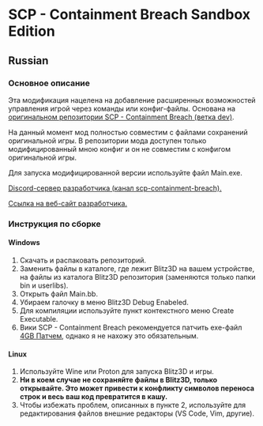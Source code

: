 # SCP - Containment Breach Sandbox Edition

## Russian

### Основное описание

Эта модификация нацелена на добавление расширенных возможностей управления игрой через команды или конфиг-файлы. Основана на [оригинальном репозитории SCP - Containment Breach (ветка dev)](https://github.com/Regalis11/scpcb/tree/dev).

На данный момент мод полностью совместим с файлами сохранений оригинальной игры. В репозитории мода доступен только модифицированный мною конфиг и он не совместим с конфигом оригинальной игры.

Для запуска модифицированной версии используйте файл Main.exe.

[Discord-сервер разработчика (канал scp-containment-breach).](https://discord.gg/ApKpvDuN3S)

[Ссылка на веб-сайт разработчика.](https://evolationstudios.ru/)

### Инструкция по сборке

#### Windows

1. Скачать и распаковать репозиторий.
2. Заменить файлы в каталоге, где лежит Blitz3D на вашем устройстве, на файлы из каталога Blitz3D репозитория (заменяются только папки bin и userlibs).
3. Открыть файл Main.bb.
4. Убираем галочку в меню Blitz3D Debug Enabeled.
5. Для компиляции используйте пункт контекстного меню Create Executable.
6. Вики SCP - Containment Breach рекомендуется патчить exe-файл [4GB Патчем](https://ntcore.com/?page_id=371), однако я не нахожу это обязательным.

#### Linux

1. Используйте Wine или Proton для запуска Blitz3D и игры.
2. **Ни в коем случае не сохраняйте файлы в Blitz3D, только открывайте. Это может привести к конфликту символов переноса строк и весь ваш код превратится в кашу.**
3. Чтобы избежать проблем, описанных в пункте 2, используйте для редактирования файлов внешние редакторы (VS Code, Vim, другие).